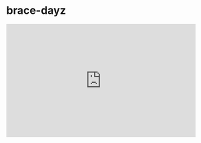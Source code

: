 # brace-dayz

<iframe width="500" height="300" src="https://www.youtube.com/embed/_2l2DUKrX1I>" frameborder="0" allowfullscreen></iframe>
